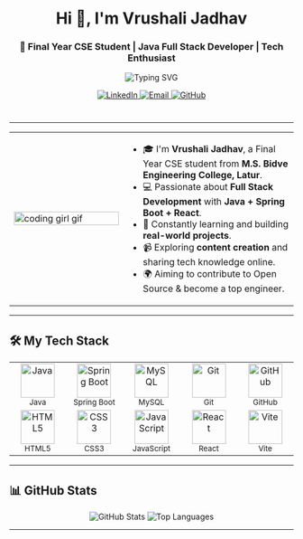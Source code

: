 <h1 align="center">Hi 👋, I'm Vrushali Jadhav</h1>
<h3 align="center">🚀 Final Year CSE Student | Java Full Stack Developer | Tech Enthusiast</h3>

<p align="center">
  <img src="https://readme-typing-svg.demolab.com?font=Fira+Code&duration=3000&pause=1000&center=true&vCenter=true&width=435&lines=Full+Stack+Developer;Java+%7C+Spring+Boot+%7C+React;Loves+Clean+Code+and+DSA;Open+to+Jobs" alt="Typing SVG" />
</p>

<p align="center" style="margin-bottom: 40px;">
  <a href="https://www.linkedin.com/in/vrushali-jadhav007" target="_blank" rel="noopener noreferrer">
    <img src="https://img.shields.io/badge/LinkedIn-0077B5?style=for-the-badge&logo=linkedin&logoColor=white" alt="LinkedIn" />
  </a>
  <a href="mailto:vrushalinjadhav123@gmail.com" target="_blank" rel="noopener noreferrer">
    <img src="https://img.shields.io/badge/Email-D14836?style=for-the-badge&logo=gmail&logoColor=white" alt="Email" />
  </a>
  <a href="https://github.com/vrushalii77" target="_blank" rel="noopener noreferrer">
    <img src="https://img.shields.io/badge/GitHub-181717?style=for-the-badge&logo=github&logoColor=white" alt="GitHub" />
  </a>
</p>

---


<table>
  <tr>
    <td width="40%">
      <img src="https://media.giphy.com/media/L1R1tvI9svkIWwpVYr/giphy.gif" width="100%" alt="coding girl gif" />
    </td>
    <td width="60%">
      <ul>
        <li>🎓 I'm <strong>Vrushali Jadhav</strong>, a Final Year CSE student from <strong>M.S. Bidve Engineering College, Latur</strong>.</li>
        <li>💻 Passionate about <strong>Full Stack Development</strong> with <strong>Java + Spring Boot + React</strong>.</li>
        <li>🧠 Constantly learning and building <strong>real-world projects</strong>.</li>
        <li>📹 Exploring <strong>content creation</strong> and sharing tech knowledge online.</li>
        <li>🌍 Aiming to contribute to Open Source & become a top engineer.</li>
      </ul>
    </td>
  </tr>
</table>

---

## 🛠️ My Tech Stack
<div align="center">
  <table>
    <tr>
      <td align="center" width="100">
        <img src="https://cdn.jsdelivr.net/gh/devicons/devicon/icons/java/java-original.svg" alt="Java" width="60" height="60" /><br />
        <sub>Java</sub>
      </td>
      <td align="center" width="100">
        <img src="https://cdn.jsdelivr.net/gh/devicons/devicon/icons/spring/spring-original.svg" alt="Spring Boot" width="60" height="60" /><br />
        <sub>Spring Boot</sub>
      </td>
      <td align="center" width="100">
        <img src="https://cdn.jsdelivr.net/gh/devicons/devicon/icons/mysql/mysql-original-wordmark.svg" alt="MySQL" width="60" height="60" /><br />
        <sub>MySQL</sub>
      </td>
      <td align="center" width="100">
        <img src="https://cdn.jsdelivr.net/gh/devicons/devicon/icons/git/git-original.svg" alt="Git" width="60" height="60" /><br />
        <sub>Git</sub>
      </td>
      <td align="center" width="100">
        <img src="https://cdn.jsdelivr.net/gh/devicons/devicon/icons/github/github-original.svg" alt="GitHub" width="60" height="60" /><br />
        <sub>GitHub</sub>
      </td>
    </tr>
    <tr>
      <td align="center" width="100">
        <img src="https://cdn.jsdelivr.net/gh/devicons/devicon/icons/html5/html5-original.svg" alt="HTML5" width="60" height="60" /><br />
        <sub>HTML5</sub>
      </td>
      <td align="center" width="100">
        <img src="https://cdn.jsdelivr.net/gh/devicons/devicon/icons/css3/css3-original.svg" alt="CSS3" width="60" height="60" /><br />
        <sub>CSS3</sub>
      </td>
      <td align="center" width="100">
        <img src="https://cdn.jsdelivr.net/gh/devicons/devicon/icons/javascript/javascript-original.svg" alt="JavaScript" width="60" height="60" /><br />
        <sub>JavaScript</sub>
      </td>
      <td align="center" width="100">
        <img src="https://cdn.jsdelivr.net/gh/devicons/devicon/icons/react/react-original.svg" alt="React" width="60" height="60" /><br />
        <sub>React</sub>
      </td>
      <td align="center" width="100">
        <img src="https://cdn.jsdelivr.net/gh/devicons/devicon/icons/vite/vite-original.svg" alt="Vite" width="60" height="60" /><br />
        <sub>Vite</sub>
      </td>
    </tr>
  </table>
</div>

---

## 📊 GitHub Stats

<p align="center">
  <img src="https://github-readme-stats.vercel.app/api?username=vrushalii77&show_icons=true&theme=radical" alt="GitHub Stats" />
  <img src="https://github-readme-stats.vercel.app/api/top-langs/?username=vrushalii77&layout=compact&theme=radical" alt="Top Languages" />
</p>

---

